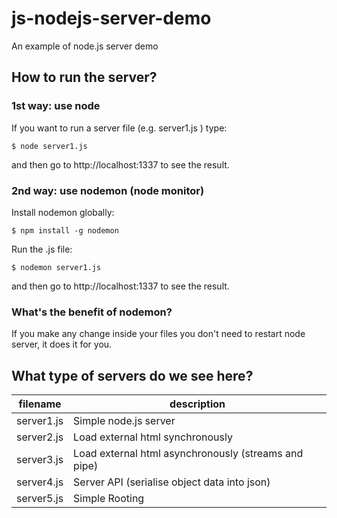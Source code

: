 # js-nodejs-server-demo
An example of node.js server demo

## How to run the server?

### 1st way: use node 
If you want to run a server file (e.g. server1.js ) type: 

    $ node server1.js

and then go to http://localhost:1337 to see the result. 

### 2nd way: use nodemon (node monitor)

Install nodemon globally:

    $ npm install -g nodemon 

Run the .js file:

    $ nodemon server1.js

and then go to http://localhost:1337 to see the result. 

### What's the benefit of nodemon? 
If you make any change inside your files you don't need to restart node server, it does it for you. 

## What type of servers do we see here?

| filename | description |
| --- | --- |
| server1.js | Simple node.js server | 
| server2.js |Load external html synchronously |
| server3.js | Load external html asynchronously (streams and pipe) |
| server4.js |Server API (serialise object data into json) |
| server5.js |Simple Rooting | 




